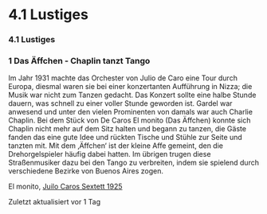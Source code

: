 # 4.1 Lustiges

### 4.1 Lustiges

### 1 Das Äffchen - Chaplin tanzt Tango <a href="#id-1-das-affchen-chaplin-tanzt-tango" id="id-1-das-affchen-chaplin-tanzt-tango"></a>

Im Jahr 1931 machte das Orchester von Julio de Caro eine Tour durch Europa, diesmal waren sie bei einer konzertanten Aufführung in Nizza; die Musik war nicht zum Tanzen gedacht. Das Konzert sollte eine halbe Stunde dauern, was schnell zu einer voller Stunde geworden ist. Gardel war anwesend und unter den vielen Prominenten von damals war auch Charlie Chaplin. Bei dem Stück von De Caros El monito (Das Äffchen) konnte sich Chaplin nicht mehr auf dem Sitz halten und begann zu tanzen, die Gäste fanden das eine gute Idee und rückten Tische und Stühle zur Seite und tanzten mit. Mit dem ‚Äffchen‘ ist der kleine Affe gemeint, den die Drehorgelspieler häufig dabei hatten. Im übrigen trugen diese Straßenmusiker dazu bei den Tango zu verbreiten, indem sie spielend durch verschiedene Bezirke von Buenos Aires zogen.

El monito, [Juilo Caros Sextett 1925](https://www.youtube.com/watch?v=0r5tjUC6rqg)



Zuletzt aktualisiert vor 1 Tag
